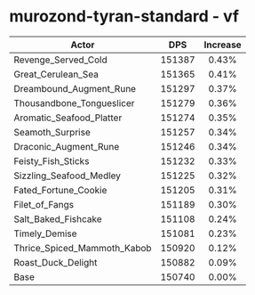 # murozond-tyran-standard - vf
| Actor | DPS | Increase |
|---|:---:|:---:|
|Revenge_Served_Cold|151387|0.43%|
|Great_Cerulean_Sea|151365|0.41%|
|Dreambound_Augment_Rune|151297|0.37%|
|Thousandbone_Tongueslicer|151279|0.36%|
|Aromatic_Seafood_Platter|151274|0.35%|
|Seamoth_Surprise|151257|0.34%|
|Draconic_Augment_Rune|151246|0.34%|
|Feisty_Fish_Sticks|151232|0.33%|
|Sizzling_Seafood_Medley|151225|0.32%|
|Fated_Fortune_Cookie|151205|0.31%|
|Filet_of_Fangs|151189|0.30%|
|Salt_Baked_Fishcake|151108|0.24%|
|Timely_Demise|151081|0.23%|
|Thrice_Spiced_Mammoth_Kabob|150920|0.12%|
|Roast_Duck_Delight|150882|0.09%|
|Base|150740|0.00%|
